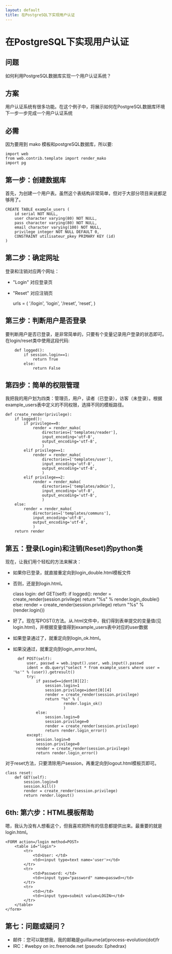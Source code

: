 ```yaml
---
layout: default
title: 在PostgreSQL下实现用户认证
---
```


# 在PostgreSQL下实现用户认证

## 问题

如何利用PostgreSQL数据库实现一个用户认证系统？

## 方案

用户认证系统有很多功能。在这个例子中，将展示如何在PostgreSQL数据库环境下一步一步完成一个用户认证系统

## 必需

因为要用到 mako 模板和postgreSQL数据库，所以要:

	import web
	from web.contrib.template import render_mako
	import pg

## 第一步：创建数据库

首先，为创建一个用户表。虽然这个表结构非常简单，但对于大部分项目来说都足够用了。

```
CREATE TABLE example_users (
    id serial NOT NULL,
    user character varying(80) NOT NULL,
    pass character varying(80) NOT NULL,
    email character varying(100) NOT NULL,
    privilege integer NOT NULL DEFAULT 0,
    CONSTRAINT utilisateur_pkey PRIMARY KEY (id)
)
```

## 第二步：确定网址

登录和注销对应两个网址：

* "Login" 对应登录页
* "Reset" 对应注销页

	urls = (
	 	'/login', 'login',
		'/reset', 'reset',
    )

## 第三步：判断用户是否登录

要判断用户是否已登录，是非常简单的，只要有个变量记录用户登录的状态即可。在login/reset类中使用这段代码:

```
	def logged():
		if session.login==1:
			return True
		else:
			return False
```

## 第四步：简单的权限管理

我把我的用户划为四类：管理员，用户，读者（已登录），访客（未登录）。根据example_users表中定义的不同权限，选择不同的模板路径。

	def create_render(privilege):
		if logged():
			if privilege==0:
				render = render_mako(
					directories=['templates/reader'],
					input_encoding='utf-8',
					output_encoding='utf-8',
					)
			elif privilege==1:
				render = render_mako(
					directories=['templates/user'],
					input_encoding='utf-8',
					output_encoding='utf-8',
					)
			elif privilege==2:
				render = render_mako(
					directories=['templates/admin'],
					input_encoding='utf-8',
					output_encoding='utf-8',
					)
		else:
			render = render_mako(
				directories=['templates/communs'],
				input_encoding='utf-8',
				output_encoding='utf-8',
				)
		return render
	
## 第五：登录(Login)和注销(Reset)的python类

现在，让我们用个轻松的方法来解决：
* 如果你已登录，就直接重定向到login_double.html模板文件
* 否则，还是到login.html。

	class login:
		def GET(self):
			if logged():
				render = create_render(session.privilege)
				return "%s" % render.login_double()
			else:
				render = create_render(session.privilege)
				return "%s" % (render.login())

* 好了。现在写POST()方法。从.html文件中，我们得到表单提交的变量值(见login.html)，并根据变量值得到example_users表中对应的user数据
* 如果登录通过了，就重定向到login_ok.html。
* 如果没通过，就重定向到login_error.html。

		def POST(self):
			user, passwd = web.input().user, web.input().passwd
			ident = db.query("select * from example_users where user = '%s'" % (user)).getresult()
			try:
				if passwd==ident[0][2]:
					session.login=1
					session.privilege=ident[0][4]
					render = create_render(session.privilege)
					return "%s" % (
							render.login_ok()
							)
				else:
					session.login=0
					session.privilege=0
					render = create_render(session.privilege)
					return render.login_error()
			except:
				session.login=0
				session.privilege=0
				render = create_render(session.privilege)
				return render.login_error()

对于reset方法，只要清除用户session，再重定向到logout.html模板页即可。

	class reset:
		def GET(self):
			session.login=0
			session.kill()
			render = create_render(session.privilege)
			return render.logout()

## 6th: 第六步：HTML模板帮助

嗯，我认为没有人想看这个，但我喜欢把所有的信息都提供出来。最重要的就是login.html。

	<FORM action=/login method=POST>
		<table id="login">
			<tr>
				<td>User: </td>
				<td><input type=text name='user'></td>
			</tr>
			<tr>
				<td>Password: </td>
				<td><input type="password" name=passwd></td>
			</tr>
			<tr>
				<td></td>
				<td><input type=submit value=LOGIN></td>
			</tr>
		</table>
	</form>

## 第七：问题或疑问？

* 邮件：您可以联想我，我的邮箱是guillaume(at)process-evolution(dot)fr
* IRC：#webpy on irc.freenode.net (pseudo: Ephedrax)
